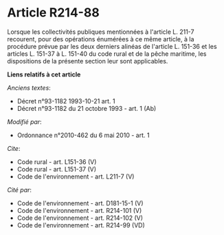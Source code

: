 # Article R214-88

Lorsque les collectivités publiques mentionnées à l'article L. 211-7 recourent, pour des opérations énumérées à ce même
article, à la procédure prévue par les deux derniers alinéas de l'article L. 151-36 et les articles L. 151-37 à L. 151-40 du
code rural et de la pêche maritime, les dispositions de la présente section leur sont applicables.

**Liens relatifs à cet article**

_Anciens textes_:

  - Décret n°93-1182 1993-10-21 art. 1
  - Décret n°93-1182 du 21 octobre 1993 - art. 1 (Ab)

_Modifié par_:

  - Ordonnance n°2010-462 du 6 mai 2010 - art. 1

_Cite_:

  - Code rural - art. L151-36 (V)
  - Code rural - art. L151-37 (V)
  - Code de l'environnement - art. L211-7 (V)

_Cité par_:

  - Code de l'environnement - art. D181-15-1 (V)
  - Code de l'environnement - art. R214-101 (V)
  - Code de l'environnement - art. R214-102 (V)
  - Code de l'environnement - art. R214-99 (VD)

